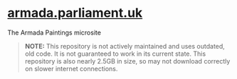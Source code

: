 # [armada.parliament.uk](https://armada.parliament.uk)
The Armada Paintings microsite

> **NOTE:** This repository is not actively maintained and uses outdated, old code. It is not guaranteed to work in its current state. This repository is also nearly 2.5GB in size, so may not download correctly on slower internet connections.
